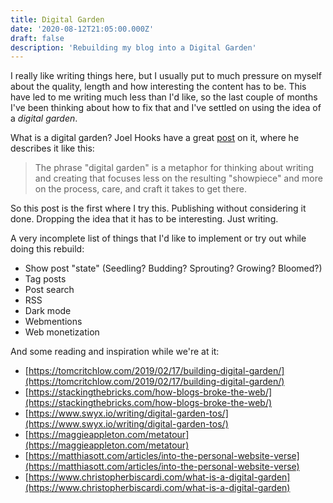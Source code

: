 ```yaml
---
title: Digital Garden
date: '2020-08-12T21:05:00.000Z'
draft: false
description: 'Rebuilding my blog into a Digital Garden'
---
```


I really like writing things here, but I usually put to much pressure on myself about the quality, length and how interesting the content has to be. This have led to me writing much less than I'd like, so the last couple of months I've been thinking about how to fix that and I've settled on using the idea of a _digital garden_.

What is a digital garden? Joel Hooks have a great [post](https://joelhooks.com/digital-garden) on it, where he describes it like this:

> The phrase "digital garden" is a metaphor for thinking about writing and creating that focuses less on the resulting "showpiece" and more on the process, care, and craft it takes to get there.

So this post is the first where I try this. Publishing without considering it done. Dropping the idea that it has to be interesting. Just writing.

A very incomplete list of things that I'd like to implement or try out while doing this rebuild:

- Show post "state" (Seedling? Budding? Sprouting? Growing? Bloomed?)
- Tag posts
- Post search
- RSS
- Dark mode
- Webmentions
- Web monetization

And some reading and inspiration while we're at it:

- [https://tomcritchlow.com/2019/02/17/building-digital-garden/](https://tomcritchlow.com/2019/02/17/building-digital-garden/)
- [https://stackingthebricks.com/how-blogs-broke-the-web/](https://stackingthebricks.com/how-blogs-broke-the-web/)
- [https://www.swyx.io/writing/digital-garden-tos/](https://www.swyx.io/writing/digital-garden-tos/)
- [https://maggieappleton.com/metatour](https://maggieappleton.com/metatour)
- [https://matthiasott.com/articles/into-the-personal-website-verse](https://matthiasott.com/articles/into-the-personal-website-verse)
- [https://www.christopherbiscardi.com/what-is-a-digital-garden](https://www.christopherbiscardi.com/what-is-a-digital-garden)
